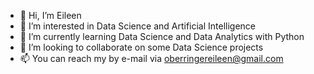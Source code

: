 - 👋 Hi, I’m Eileen
- 👀 I’m interested in Data Science and Artificial Intelligence
- 🌱 I’m currently learning Data Science and Data Analytics with Python 
- 💞️ I’m looking to collaborate on some Data Science projects 
- 📫 You can reach my by e-mail via oberringereileen@gmail.com
